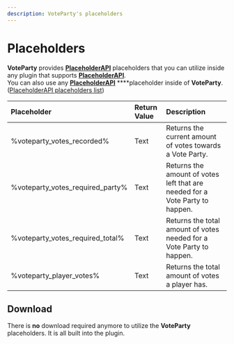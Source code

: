 ```yaml
---
description: VoteParty's placeholders
---
```


# Placeholders

**VoteParty** provides [**PlaceholderAPI**](https://placeholderapi.com) placeholders that you can utilize inside any plugin that supports [**PlaceholderAPI**](https://placeholderapi.com).  
You can also use any [**PlaceholderAPI**](https://placeholderapi.com) ****placeholder inside of **VoteParty**. \([PlaceholderAPI placeholders list](https://helpch.at/placeholders)\)

| Placeholder | Return Value | Description |
| :--- | :--- | :--- |
| %voteparty\_votes\_recorded% | Text | Returns the current amount of votes towards a Vote Party. |
| %voteparty\_votes\_required\_party% | Text | Returns the amount of votes left that are needed for a Vote Party to happen. |
| %voteparty\_votes\_required\_total% | Text | Returns the total amount of votes needed for a Vote Party to happen. |
| %voteparty\_player\_votes% | Text | Returns the total amount of votes a player has. |

## Download

There is **no** download required anymore to utilize the **VoteParty** placeholders. It is all built into the plugin.

